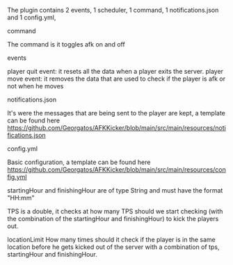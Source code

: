 The plugin contains 2 events, 1 scheduler, 1 command, 1 notifications.json and 1 config.yml,

command

The command is </afk> it toggles afk on and off

events

player quit event: it resets all the data when a player exits the server.
player move event: it removes the data that are used to check if the player is afk or not when he moves

notifications.json

It's were the messages that are being sent to the player are kept, a template can be found here https://github.com/Georgatos/AFKKicker/blob/main/src/main/resources/notifications.json

config.yml

Basic configuration, a template can be found here https://github.com/Georgatos/AFKKicker/blob/main/src/main/resources/config.yml

startingHour and finishingHour are of type String and must have the format "HH:mm"

TPS is a double, it checks at how many TPS should we start checking (with the combination of the startingHour and finishingHour) to kick the players out.

locationLimit How many times should it check if the player is in the same location before he gets kicked out of the server with a combination of tps, startingHour and finishingHour.




